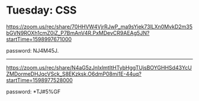 Tuesday: CSS
===

https://zoom.us/rec/share/70HHVW4VjrRJwP_ma9sYiek73lLXn0MvkD2m35bGVN9ROXh1cmZ0iZ_P7BmAnV4R.PxMDevCR9AEAg5JN?startTime=1598997671000

password: NJ4M45J.

---


https://zoom.us/rec/share/N4aG5zJnIxlmtItHTybHggTUjsBOYGHHSd43YcUZMDormeDHJqcVSck_S8EKzksk.O6dmP08mi1E-44uq?startTime=1598977528000

password: *TJ#5%GF
